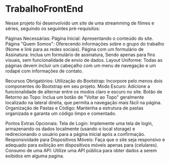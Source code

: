 # TrabalhoFrontEnd

Nesse projeto foi desenvolvido um site de uma streamming de filmes e séries, seguindo os seguintes pré-requisitos:

Páginas Necessárias:
Página Inicial: Apresentando o conteúdo do site.
Página "Quem Somos": Oferecendo informações
sobre o grupo do trabalho (Nome e link para as redes sociais).
Página com um formulário de Assinatura: Inclua um formulário de
assinatura, Sendo apenas para fins visuais, sem funcionalidade de
envio de dados.
Layout Uniforme: Todas as páginas devem incluir um
cabeçalho com um menu de navegação e um rodapé com informações de contato.

Recursos Obrigatórios:
Utilização do Bootstrap: Incorpore pelo menos dois
componentes do Bootstrap em seu projeto.
Modo Escuro: Adicione a funcionalidade de alternar
entre os modos claro e escuro no site.
Botão de Retorno ao Topo: Inclua um botão de
"Voltar ao Topo" geralmente localizado na lateral direita, que
permita a navegação mais fácil na página.
Organização de Pastas e Código: Mantenha a estrutura
de pastas organizada e garanta um código limpo e comentado.

Pontos Extras Opcionais:
Tela de Login: Implemente uma tela de login,
armazenando os dados localmente (usando o local storage) e redirecionando o
usuário para a página inicial após a confirmação.
Responsividade para Dispositivos Móveis: Faça que o
site seja responsivo e adequado para exibição em dispositivos móveis apenas para
(celulares).
Consumo de uma API: Utilize uma API pública para
obter dados a serem exibidos em alguma pagina.

